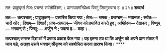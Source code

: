  

तत: प्रादुष्कृतं तेज: प्रचण्डं सर्वतोदिशम् । प्राणापदमभिप्रेक्ष्य विष्णुं जिष्णुरुवाच ह ॥ २१॥ **शब्दार्थ** 

**तत:—** **तत्पश्चात्** **; प्रादुष्कृतम्—** **प्रसारित किया गया** **; तेज:—** **चमक** **; प्रचण्डम्—** **भयानक** **; सर्वत:—** **चारों ओर** **; दिशम्—** **दिशाएँ** **; प्राण-आपदम्—** **जीवन को प्रभावित करते हुए** **; अभिप्रेक्ष्य—** **देखकर** **; विष्णुम्—** **भगवान् से** **; जिष्णु:—** **अर्जुन** **ने** **; उवाच ह—** **कहा।** **.** 

**तत्पश्चात् समस्त दिशाओं में प्रचण्ड प्रकाश फैल गया। यह इतना उग्र था कि अर्जुन** **को अपने प्राण संकट में जान पड़े, अतएव उसने भगवान् श्रीकृष्ण को सश्बोधित करना** **प्रारश्भ किया।** **** 